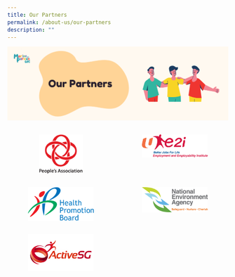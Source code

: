 ```yaml
---
title: Our Partners
permalink: /about-us/our-partners
description: ""
---
```

![](/images/About%20Us/OurPartners.png)
<div style="text-align: left;">
            <div style="margin: 0 auto; display: grid; grid-gap: 1rem; grid-template-columns: repeat(auto-fit, minmax(161px,1fr));">
                <div style="display:flex; padding-top: 15px;"><a href="www.pa.gov.sg" style="margin: 0 auto;"><img style="width: 100px; float: left;" src="/images/Logos/PA logo.png"></a></div>
							<div style="display:flex; padding-top: 15px;"><a href="www.e2i.com.sg" style="margin: 0 auto;"><img style="width: 150px; float: left;" src="/images/Logos/e2i_Logo2.png"></a></div>
							<div style="display:flex; padding-top: 15px;"><a href="www.e2i.com.sg" style="margin: 0 auto;"><img style="width: 150px; float: left;" src="/images/Logos/HPB_Logo.png"></a></div>
							<div style="display:flex; padding-top: 15px;"><a href="www.e2i.com.sg" style="margin: 0 auto;"><img style="width: 150px; float: left;" src="/images/Logos/NEA_Logo.png"></a></div>
							<div style="display:flex; padding-top: 15px;"><a href="www.e2i.com.sg" style="margin: 0 auto;"><img style="width: 150px; float: left;" src="/images/Logos/ActiveSG_Logo.png"></a></div></div></div>